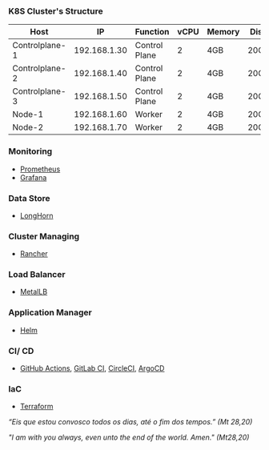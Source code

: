 ### K8S Cluster's Structure

|      Host       |      IP      |    Function   |    vCPU   |  Memory  |   Disk   |
|-----------------|--------------|---------------|-----------|----------|----------|
| Controlplane-1  | 192.168.1.30 | Control Plane |     2     |   4GB    |   20GB   |
| Controlplane-2  | 192.168.1.40 | Control Plane |     2     |   4GB    |   20GB   |
| Controlplane-3  | 192.168.1.50 | Control Plane |     2     |   4GB    |   20GB   |
|      Node-1     | 192.168.1.60 |    Worker     |     2     |   4GB    |   20GB   |
|      Node-2     | 192.168.1.70 |    Worker     |     2     |   4GB    |   20GB   |



### Monitoring 

* [Prometheus](https://prometheus.io) 
* [Grafana](https://grafana.com)

### Data Store 

* [LongHorn](https://longhorn.io)

### Cluster Managing

* [Rancher](https://www.rancher.com)

### Load Balancer 

* [MetalLB](https://metallb.universe.tf)

### Application Manager

* [Helm](https://helm.sh)

### CI/ CD

* [GitHub Actions](https://github.com/features/actions), [GitLab CI](https://docs.gitlab.com/ee/ci/), [CircleCI](https://circleci.com), [ArgoCD](https://argoproj.github.io/cd/)

### IaC
* [Terraform](https://argoproj.github.io/cd/)

*“Eis que estou convosco todos os dias, até o fim dos tempos.” (Mt 28,20)*

*"I am with you always, even unto the end of the world. Amen." (Mt28,20)*
